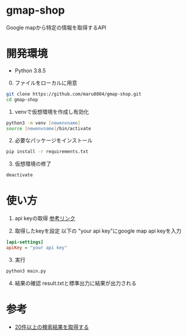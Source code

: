 # gmap-shop

Google mapから特定の情報を取得するAPI

# 開発環境
- Python 3.8.5

0. ファイルをローカルに用意
```zsh
git clone https://github.com/maru0804/gmap-shop.git
cd gmap-shop
```
1. venvで仮想環境を作成し有効化
```zsh
python3 -m venv [newenvname]
source [newenvname]/bin/activate
```
2. 必要なパッケージをインストール
```zsh
pip install -r requirements.txt
```
3. 仮想環境の修了
```zsh
deactivate
```

# 使い方
1. api keyの取得
[参考リンク](https://www.zenrin-datacom.net/solution/gmapsapi/api_key)

2. 取得したkeyを設定
以下の "your api key"にgoogle map api keyを入力
```conf.ini
[api-settings]
apiKey = "your api key"
```
3. 実行
```zsh
python3 main.py
```
4. 結果の確認
result.txtと標準出力に結果が出力される

# 参考
- [20件以上の検索結果を取得する](https://developers.google.com/maps/documentation/places/web-service/search?hl=ja)